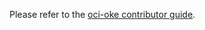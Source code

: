Please refer to the [oci-oke contributor guide](https://github.com/oci-oke/documentation/blob/master/CONTRIBUTING.md).
